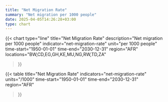 ```yaml
---
title: "Net Migration Rate"
summary: "Net migration per 1000 people"
date: 2025-04-05T14:26:28+03:00
type: chart
---
```


{{< chart
    type="line"
    title="Net Migration Rate"
    description="Net migration per 1000 people"
    indicator="net-migration-rate"
    unit="per 1000 people"
    time-start="1950-01-01"
    time-end="2030-12-31"
    region="AFR"
    locations="BW,CD,EG,GH,KE,MU,NG,RW,TD,ZA"
>}}

{{< table
    title="Net Migration Rate"
    indicators="net-migration-rate"
    units="/1000"
    time-start="1950-01-01"
    time-end="2030-12-31"
    region="AFR"
>}}

